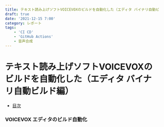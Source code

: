 ```yaml
---
title: テキスト読み上げソフトVOICEVOXのビルドを自動化した（エディタ バイナリ自動ビルド編）
draft: true
date: '2021-12-15 7:00'
category: レポート
tags:
    - 'CI CD'
    - 'GitHub Actions'
    - 音声合成
---
```

# テキスト読み上げソフトVOICEVOXのビルドを自動化した（エディタ バイナリ自動ビルド編）

- [目次](../voicevox_autobuild/)

<!--
    コンテキストの共有
    モチベーションの確認
    技術情報の共有
-->

### VOICEVOX エディタのビルド自動化
